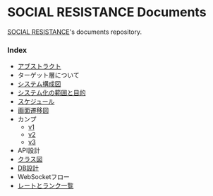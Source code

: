 # SOCIAL RESISTANCE Documents

[SOCIAL RESISTANCE](https://github.com/uyupun/social-resistance)'s documents repository.

### Index

- [アブストラクト](abstract.md)
- ターゲット層について
- [システム構成図](system_architecture.md)
- [システム化の範囲と目的](project_scope.md)
- [スケジュール](schedule.md)
- [画面遷移図](screen_transition.md)
- カンプ
  - [v1](https://www.figma.com/file/SYnE52gQISHkQLZV9NPJG1/Social-Resistance?node-id=0%3A1)
  - [v2](https://www.figma.com/file/SYnE52gQISHkQLZV9NPJG1/Social-Resistance?node-id=192%3A574)
  - [v3](https://www.figma.com/file/SYnE52gQISHkQLZV9NPJG1/Social-Resistance?node-id=428%3A2)
- API設計
- [クラス図](class.md)
- [DB設計](db.md)
- WebSocketフロー
- [レートとランク一覧](rate_and_rank.md)
